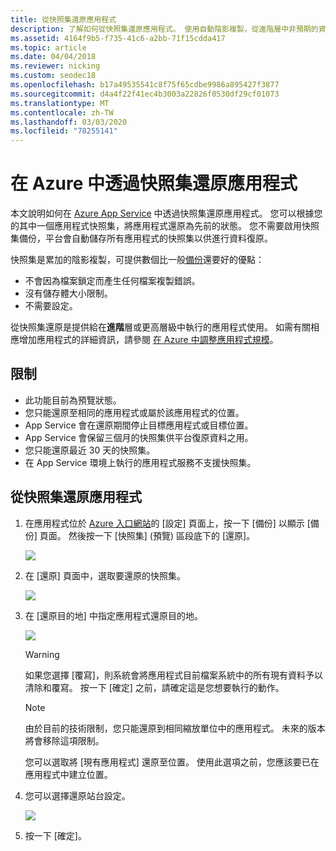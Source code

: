 ```yaml
---
title: 從快照集還原應用程式
description: 了解如何從快照集還原應用程式。 使用自動陰影複製，從進階層中非預期的資料遺失中復原。
ms.assetid: 4164f9b5-f735-41c6-a2bb-71f15cdda417
ms.topic: article
ms.date: 04/04/2018
ms.reviewer: nicking
ms.custom: seodec18
ms.openlocfilehash: b17a49535541c8f75f65cdbe9986a895427f3877
ms.sourcegitcommit: d4a4f22f41ec4b3003a22826f0530df29cf01073
ms.translationtype: MT
ms.contentlocale: zh-TW
ms.lasthandoff: 03/03/2020
ms.locfileid: "78255141"
---
```

# <a name="restore-an-app-in-azure-from-a-snapshot"></a>在 Azure 中透過快照集還原應用程式
本文說明如何在 [Azure App Service](../app-service/overview.md) 中透過快照集還原應用程式。 您可以根據您的其中一個應用程式快照集，將應用程式還原為先前的狀態。 您不需要啟用快照集備份，平台會自動儲存所有應用程式的快照集以供進行資料復原。

快照集是累加的陰影複製，可提供數個比一般[備份](manage-backup.md)還要好的優點：
- 不會因為檔案鎖定而產生任何檔案複製錯誤。
- 沒有儲存體大小限制。
- 不需要設定。

從快照集還原是提供給在**進階**層或更高層級中執行的應用程式使用。 如需有關相應增加應用程式的詳細資訊，請參閱 [在 Azure 中調整應用程式規模](manage-scale-up.md)。

## <a name="limitations"></a>限制

- 此功能目前為預覽狀態。
- 您只能還原至相同的應用程式或屬於該應用程式的位置。
- App Service 會在還原期間停止目標應用程式或目標位置。
- App Service 會保留三個月的快照集供平台復原資料之用。
- 您只能還原最近 30 天的快照集。
- 在 App Service 環境上執行的應用程式服務不支援快照集。
 

## <a name="restore-an-app-from-a-snapshot"></a>從快照集還原應用程式

1. 在應用程式位於 [Azure 入口網站](https://portal.azure.com)的 [設定] 頁面上，按一下 [備份] 以顯示 [備份] 頁面。 然後按一下 [快照集] \(預覽\) 區段底下的 [還原]。
   
    ![](./media/app-service-web-restore-snapshots/1.png)

2. 在 [還原] 頁面中，選取要還原的快照集。
   
    ![](./media/app-service-web-restore-snapshots/2.png)
   
3. 在 [還原目的地] 中指定應用程式還原目的地。
   
    ![](./media/app-service-web-restore-snapshots/3.png)
   
   > [!WARNING]
   > 如果您選擇 [覆寫]，則系統會將應用程式目前檔案系統中的所有現有資料予以清除和覆寫。 按一下 [確定] 之前，請確定這是您想要執行的動作。
   > 
   > 
      
   > [!Note]
   > 由於目前的技術限制，您只能還原到相同縮放單位中的應用程式。 未來的版本將會移除這項限制。
   > 
   > 
   
    您可以選取將 [現有應用程式] 還原至位置。 使用此選項之前，您應該要已在應用程式中建立位置。

4. 您可以選擇還原站台設定。
   
    ![](./media/app-service-web-restore-snapshots/4.png)

5. 按一下 [確定]。
